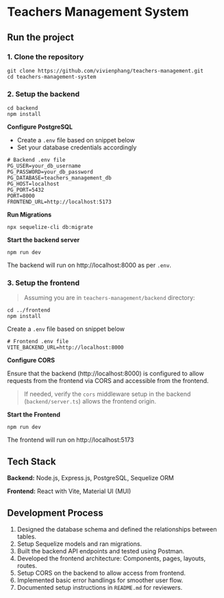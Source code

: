 # Teachers Management System 

## Run the project

### 1. Clone the repository

```
git clone https://github.com/vivienphang/teachers-management.git
cd teachers-management-system
```

### 2. Setup the backend
```
cd backend
npm install
```

**Configure PostgreSQL**
   - Create a `.env` file based on snippet below
   - Set your database credentials accordingly
```
# Backend .env file
PG_USER=your_db_username
PG_PASSWORD=your_db_password
PG_DATABASE=teachers_management_db
PG_HOST=localhost
PG_PORT=5432
PORT=8000
FRONTEND_URL=http://localhost:5173
```

**Run Migrations**
```
npx sequelize-cli db:migrate
```
**Start the backend server**
```
npm run dev
```
The backend will run on http://localhost:8000 as per `.env`.

### 3. Setup the frontend
> Assuming you are in `teachers-management/backend` directory:
```
cd ../frontend
npm install
```
Create a `.env` file based on snippet below
```
# Frontend .env file
VITE_BACKEND_URL=http://localhost:8000
```

**Configure CORS**

Ensure that the backend (http://localhost:8000) is configured to allow requests from the frontend via CORS and accessible from the frontend.
> If needed, verify the `cors` middleware setup in the backend (`backend/server.ts`) allows the frontend origin.

**Start the Frontend**
```
npm run dev
```
The frontend will run on http://localhost:5173 

## Tech Stack
**Backend:** Node.js, Express.js, PostgreSQL, Sequelize ORM

**Frontend:** React with Vite, Material UI (MUI)

## Development Process
1. Designed the database schema and defined the relationships between tables.
2. Setup Sequelize models and ran migrations.
3. Built the backend API endpoints and tested using Postman.
4. Developed the frontend architecture: Components, pages, layouts, routes.
5. Setup CORS on the backend to allow access from frontend.
6. Implemented basic error handlings for smoother user flow.
7. Documented setup instructions in `README.md` for reviewers.

